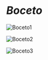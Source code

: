# *Boceto*

![Boceto1](../Imagenes/v_frontal.jpg)

![Boceto2](../Imagenes/v_lateral_superior.jpg)

![Boceto3](../Imagenes/v_iso.jpg)

